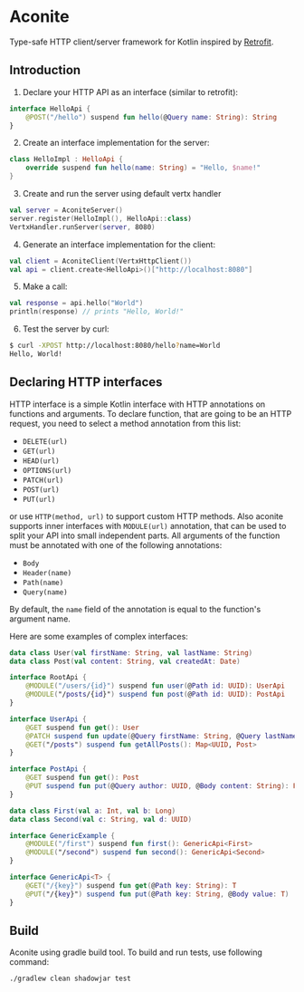Aconite
=======

Type-safe HTTP client/server framework for Kotlin inspired by [Retrofit](http://square.github.io/retrofit/).

Introduction
------------

1) Declare your HTTP API as an interface (similar to retrofit):

```kotlin
interface HelloApi {
    @POST("/hello") suspend fun hello(@Query name: String): String
}
```

2) Create an interface implementation for the server:

```kotlin
class HelloImpl : HelloApi {
    override suspend fun hello(name: String) = "Hello, $name!"
}
```

3) Create and run the server using default vertx handler

```kotlin
val server = AconiteServer()
server.register(HelloImpl(), HelloApi::class)
VertxHandler.runServer(server, 8080)
```

4) Generate an interface implementation for the client:

```kotlin
val client = AconiteClient(VertxHttpClient())
val api = client.create<HelloApi>()["http://localhost:8080"]
```

5) Make a call:

```kotlin
val response = api.hello("World")
println(response) // prints "Hello, World!"
```

6) Test the server by curl:

```bash
$ curl -XPOST http://localhost:8080/hello?name=World
Hello, World!
```

Declaring HTTP interfaces
--------------------

HTTP interface is a simple Kotlin interface with HTTP annotations on functions and arguments. To declare function, that are going to be an HTTP request, you need to select a method annotation from this list:

- `DELETE(url)`
- `GET(url)`
- `HEAD(url)`
- `OPTIONS(url)`
- `PATCH(url)`
- `POST(url)`
- `PUT(url)`

or use `HTTP(method, url)` to support custom HTTP methods. Also aconite supports inner interfaces with `MODULE(url)` annotation, that can be used to split your API into small independent parts. All arguments of the function must be annotated with one of the following annotations:

- `Body`
- `Header(name)`
- `Path(name)`
- `Query(name)`

By default, the `name` field of the annotation is equal to the function's argument name.

Here are some examples of complex interfaces:

```kotlin
data class User(val firstName: String, val lastName: String)
data class Post(val content: String, val createdAt: Date)

interface RootApi {
    @MODULE("/users/{id}") suspend fun user(@Path id: UUID): UserApi
    @MODULE("/posts/{id}") suspend fun post(@Path id: UUID): PostApi
}

interface UserApi {
    @GET suspend fun get(): User
    @PATCH suspend fun update(@Query firstName: String, @Query lastName: String)
    @GET("/posts") suspend fun getAllPosts(): Map<UUID, Post>
}

interface PostApi {
    @GET suspend fun get(): Post
    @PUT suspend fun put(@Query author: UUID, @Body content: String): Post
}

data class First(val a: Int, val b: Long)
data class Second(val c: String, val d: UUID)

interface GenericExample {
    @MODULE("/first") suspend fun first(): GenericApi<First>
    @MODULE("/second") suspend fun second(): GenericApi<Second>
}

interface GenericApi<T> {
    @GET("/{key}") suspend fun get(@Path key: String): T
    @PUT("/{key}") suspend fun put(@Path key: String, @Body value: T)
}
```

Build
-----

Aconite using gradle build tool. To build and run tests, use following command:

```bash
./gradlew clean shadowjar test
```
